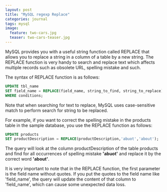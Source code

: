 ```yaml
---
layout: post
title: "MySQL regexp Replace"
categories: journal
tags: mysql
image:
  feature: two-cars.jpg
  teaser: two-cars-teaser.jpg
---
```


MySQL provides you with a useful string function called REPLACE that allows you to replace a string in a column of a table by a new string. The REPLACE function is very handy to search and replace text which affects multiple records such as obsolete URL, spelling mistake and such.

The syntax of REPLACE function is as follows:

```sql
UPDATE tbl_name
SET field_name = REPLACE(field_name, string_to_find, string_to_replace)
WHERE conditions;
```

Note that when searching for text to replace, MySQL uses case-sensitive match to perform search for string to be replaced.

For example, if you want to correct the spelling mistake in the products table in the sample database, you use the REPLACE function as follows:

```sql
UPDATE products
SET productDescription = REPLACE(productDescription,'abuot','about');
```

The query will look at the column productDescription of the table products and find for all occurrences of spelling mistake **'abuot'** and replace it by the correct word **'about'**.

It is very important to note that in the REPLACE function, the first parameter is the field name without quotes. If you put the quotes to the field name like 'field_name', the query will update the content of that column to 'field_name', which can cause some unexpected data loss.
